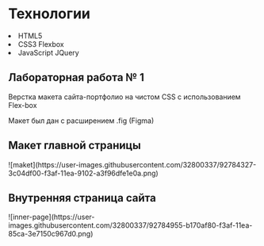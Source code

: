 <h1>Технологии</h1>
 <li>HTML5</li>
 <li>CSS3 Flexbox</li>
 <li>JavaScript JQuery</li>

<h2>Лабораторная работа № 1 </h2>
 <p>Верстка макета сайта-портфолио на чистом CSS с использованием Flex-box</p>
 <p>Макет был дан с расширением .fig (Figma)</p>
</hr>

<h2>Макет главной страницы</h2>
![maket](https://user-images.githubusercontent.com/32800337/92784327-3c04df00-f3af-11ea-9102-a3f96dfe1e0a.png)

<h2>Внутренняя страница сайта</h2>
![inner-page](https://user-images.githubusercontent.com/32800337/92784955-b170af80-f3af-11ea-85ca-3e7150c967d0.png)

